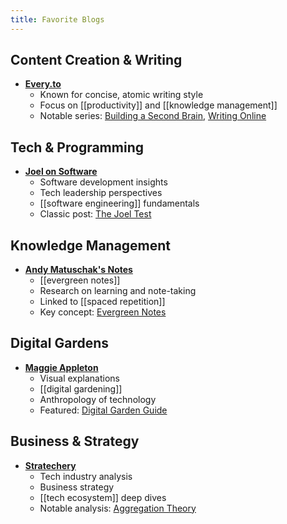 ```yaml
---
title: Favorite Blogs
---
```


## Content Creation & Writing

- **[Every.to](https://every.to)**
  - Known for concise, atomic writing style
  - Focus on [[productivity]] and [[knowledge management]]
  - Notable series: [Building a Second Brain](https://every.to/praxis/building-a-second-brain-the-illustrated-notes), [Writing Online](https://www.perell.com/write-online)

## Tech & Programming

- **[Joel on Software](https://www.joelonsoftware.com/)**
  - Software development insights
  - Tech leadership perspectives
  - [[software engineering]] fundamentals
  - Classic post: [The Joel Test](https://www.joelonsoftware.com/2000/08/09/the-joel-test-12-steps-to-better-code/)

## Knowledge Management

- **[Andy Matuschak's Notes](https://notes.andymatuschak.org/)**
  - [[evergreen notes]]
  - Research on learning and note-taking
  - Linked to [[spaced repetition]]
  - Key concept: [Evergreen Notes](https://notes.andymatuschak.org/z4SDCZQeRo4xFEQ8H4qrSqd68ucpgE6LU155C)

## Digital Gardens

- **[Maggie Appleton](https://maggieappleton.com/)**
  - Visual explanations
  - [[digital gardening]]
  - Anthropology of technology
  - Featured: [Digital Garden Guide](https://maggieappleton.com/garden-history)

## Business & Strategy

- **[Stratechery](https://stratechery.com/)**
  - Tech industry analysis
  - Business strategy
  - [[tech ecosystem]] deep dives
  - Notable analysis: [Aggregation Theory](https://stratechery.com/2015/aggregation-theory/)
